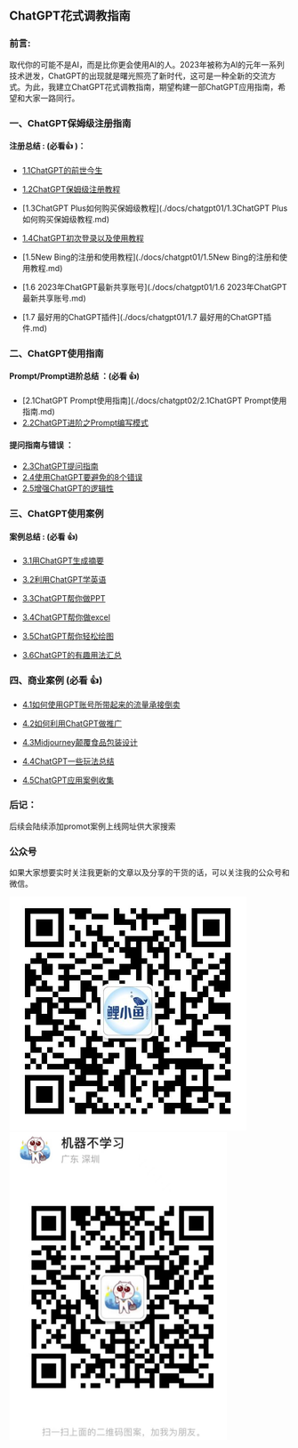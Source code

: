 

## ChatGPT花式调教指南

### 前言:

  取代你的可能不是AI，而是比你更会使用AI的人。2023年被称为AI的元年一系列技术迸发，ChatGPT的出现就是曙光照亮了新时代，这可是一种全新的交流方式。为此，我建立ChatGPT花式调教指南，期望构建一部ChatGPT应用指南，希望和大家一路同行。

### 一、ChatGPT保姆级注册指南

#### **注册总结** : (必看:+1: )：

- [1.1ChatGPT的前世今生](./docs/chatgpt01/1.1ChatGPT的前世今生.md)

- [1.2ChatGPT保姆级注册教程](./docs/chatgpt01/1.2ChatGPT保姆级注册教程.md)

- [1.3ChatGPT Plus如何购买保姆级教程](./docs/chatgpt01/1.3ChatGPT Plus如何购买保姆级教程.md)

- [1.4ChatGPT初次登录以及使用教程](./docs/chatgpt01/1.4ChatGPT初次登录以及使用教程.md)

- [1.5New Bing的注册和使用教程](./docs/chatgpt01/1.5New Bing的注册和使用教程.md)

- [1.6 2023年ChatGPT最新共享账号](./docs/chatgpt01/1.6 2023年ChatGPT最新共享账号.md)

- [1.7 最好用的ChatGPT插件](./docs/chatgpt01/1.7 最好用的ChatGPT插件.md)

  

### 二、ChatGPT使用指南

#### **Prompt/Prompt进阶总结** ：(必看 :+1:)

- [2.1ChatGPT Prompt使用指南](./docs/chatgpt02/2.1ChatGPT Prompt使用指南.md)
- [2.2ChatGPT进阶之Prompt编写模式](./docs/chatgpt02/2.2ChatGPT进阶之Prompt编写模式.md)

#### **提问指南与错误** ：

* [2.3ChatGPT提问指南](./docs/chatgpt02/2.3ChatGPT提问指南.md)
* [2.4使用ChatGPT要避免的8个错误](./docs/chatgpt02/2.4使用ChatGPT要避免的8个错误.md)
* [2.5增强ChatGPT的逻辑性](./docs/chatgpt02/2.5增强ChatGPT的逻辑性.md)

### 三、ChatGPT使用案例

#### **案例总结** : (必看 :+1:)

- [3.1用ChatGPT生成摘要](./docs/chatgpt03/3.1用ChatGPT生成摘要.md)
- [3.2利用ChatGPT学英语](./docs/chatgpt03/3.2利用ChatGPT学英语.md)
- [3.3ChatGPT帮你做PPT](./docs/chatgpt03/3.3ChatGPT帮你做PPT.md)

- [3.4ChatGPT帮你做excel](./docs/chatgpt03/3.4ChatGPT帮你做excel.md)
- [3.5ChatGPT帮你轻松绘图](./docs/chatgpt03/3.5ChatGPT帮你轻松绘图.md)
- [3.6ChatGPT的有趣用法汇总](./docs/chatgpt03/3.6ChatGPT的有趣用法汇总.md)

### 四、商业案例 (必看 :+1:)

- [4.1如何使用GPT账号所带起来的流量承接倒卖](./docs/chatgpt04/4.1如何使用GPT账号所带起来的流量承接倒卖.md)
- [4.2如何利用ChatGPT做推广](./docs/chatgpt04/4.2如何利用ChatGPT做推广.md)
- [4.3Midjourney颠覆食品包装设计](./docs/chatgpt04/4.3Midjourney颠覆食品包装设计.md)

- [4.4ChatGPT一些玩法总结](./docs/chatgpt04/4.4ChatGPT一些玩法总结.md)
- [4.5ChatGPT应用案例收集](./docs/chatgpt04/4.5ChatGPT应用案例收集.md)

### 后记：

后续会陆续添加promot案例上线网址供大家搜索

### 公众号

如果大家想要实时关注我更新的文章以及分享的干货的话，可以关注我的公众号和微信。

<img src=".\pictures\image-20230227164234802.png">

<img src=".\pictures\image-20230227164437223.png">

